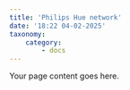 ```yaml
---
title: 'Philips Hue network'
date: '18:22 04-02-2025'
taxonomy:
    category:
        - docs
---
```


Your page content goes here.